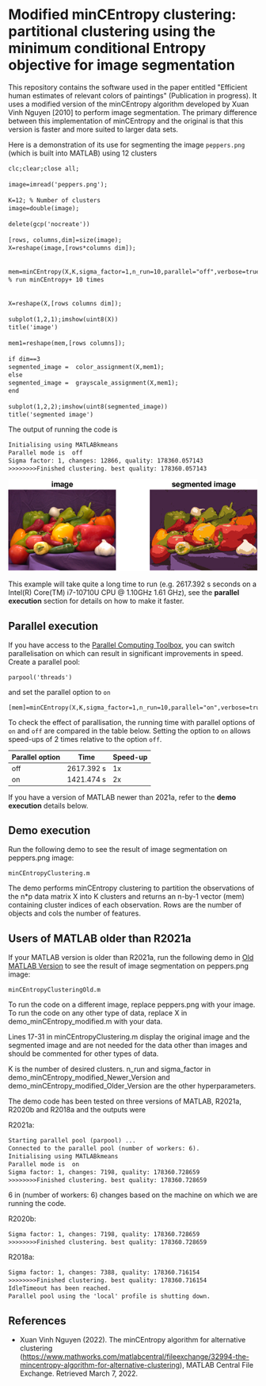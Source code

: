# Modified minCEntropy clustering: partitional clustering using the minimum conditional Entropy objective for image segmentation

This repository contains the software used in the paper entitled "Efficient human estimates of relevant colors of paintings" (Publication in progress).  It uses a modified version of the minCEntropy algorithm developed by Xuan Vinh Nguyen [2010] to perform image segmentation.  The primary difference between this implementation of minCEntropy and the original is that this version is faster and more suited to larger data sets. 

Here is a demonstration of its use for segmenting the image `peppers.png` (which is built into MATLAB) using 12 clusters

```
clc;clear;close all;

image=imread('peppers.png');

K=12; % Number of clusters
image=double(image);

delete(gcp('nocreate'))

[rows, columns,dim]=size(image);
X=reshape(image,[rows*columns dim]);

   
mem=minCEntropy(X,K,sigma_factor=1,n_run=10,parallel="off",verbose=true);  % run minCEntropy+ 10 times


X=reshape(X,[rows columns dim]);

subplot(1,2,1);imshow(uint8(X))
title('image')

mem1=reshape(mem,[rows columns]);

if dim==3
segmented_image =  color_assignment(X,mem1);
else
segmented_image =  grayscale_assignment(X,mem1);
end

subplot(1,2,2);imshow(uint8(segmented_image))
title('segmented image')

```

The output of running the code is 

```
Initialising using MATLABkmeans
Parallel mode is  off
Sigma factor: 1, changes: 12866, quality: 178360.057143
>>>>>>>>Finished clustering. best quality: 178360.057143

```

![](https://github.com/ZT-HT/Clustering_minCEntropy/blob/main/segmented.bmp)



This example will take quite a long time to run (e.g. 2617.392 s seconds on a Intel(R) Core(TM) i7-10710U CPU @ 1.10GHz 1.61 GHz), see the **parallel execution** section for details on how to make it faster.

## Parallel execution 

If you have access to the [Parallel Computing Toolbox](https://www.mathworks.com/products/parallel-computing.html), you can switch parallelisation on which can result in significant improvements in speed.  Create a parallel pool:

```
parpool('threads')
```

and set the parallel option to `on`

```
[mem]=minCEntropy(X,K,sigma_factor=1,n_run=10,parallel="on",verbose=true);
```


To check the effect of parallisation, the running time with parallel options of `on` and `off` are compared in the table below. Setting the option to `on` allows speed-ups of 2 times relative to the option `off`. 


 |  Parallel option     | Time   | Speed-up | 
 | ------------------   | ----   | -------- | 
 |       off                  | 2617.392 s       | 1x |
 |       on                   | 1421.474 s       |  2x  |
  


If you have a version of MATLAB newer than 2021a, refer to the **demo execution** details below.


## Demo execution

Run the following demo to see the result of image segmentation on peppers.png image:

```
minCEntropyClustering.m
```

The demo performs minCEntropy clustering to partition the observations of the n*p data matrix X into K clusters and returns an n-by-1 vector (mem) containing cluster indices of each observation. Rows are the number of objects and cols the number of features.


## Users of MATLAB older than R2021a

If your MATLAB version is older than R2021a, run the following demo in [Old MATLAB Version](https://github.com/ZT-HT/Clustering_minCEntropy/tree/main/Old%20MATLAB%20version) to see the result of image segmentation on peppers.png image:

```
minCEntropyClusteringOld.m
```


To run the code on a different image, replace peppers.png with your image. To run the code on any other type of data, replace X in demo_minCEntropy_modified.m with your data. 

Lines 17-31 in minCEntropyClustering.m display the original image and the segmented image and are not needed for the data other than images and should be commented for other types of data. 

K is the number of desired clusters. n_run and sigma_factor in demo_minCEntropy_modified_Newer_Version and demo_minCEntropy_modified_Older_Version are the other hyperparameters. 

The demo code has been tested on three versions of MATLAB, R2021a, R2020b and R2018a and the outputs were

R2021a:

```
Starting parallel pool (parpool) ...
Connected to the parallel pool (number of workers: 6).
Initialising using MATLABkmeans
Parallel mode is  on
Sigma factor: 1, changes: 7198, quality: 178360.728659
>>>>>>>>Finished clustering. best quality: 178360.728659
```

6 in (number of workers: 6) changes based on the machine on which we are running the code.


R2020b:

```
Sigma factor: 1, changes: 7198, quality: 178360.728659
>>>>>>>>Finished clustering. best quality: 178360.728659
```

R2018a:
```
Sigma factor: 1, changes: 7388, quality: 178360.716154
>>>>>>>>Finished clustering. best quality: 178360.716154
IdleTimeout has been reached.
Parallel pool using the 'local' profile is shutting down.
```

## References

* Xuan Vinh Nguyen (2022). The minCEntropy algorithm for alternative clustering (https://www.mathworks.com/matlabcentral/fileexchange/32994-the-mincentropy-algorithm-for-alternative-clustering), MATLAB Central File Exchange. Retrieved March 7, 2022.


